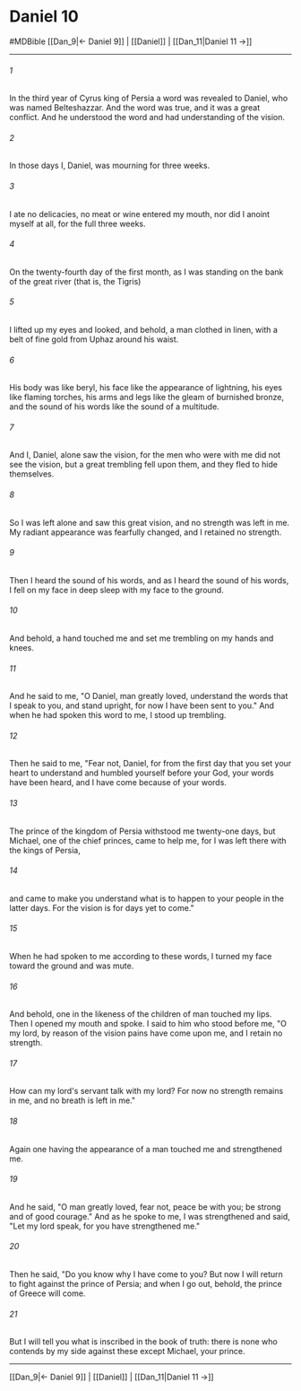# Daniel 10
#MDBible
[[Dan_9|← Daniel 9]] | [[Daniel]] | [[Dan_11|Daniel 11 →]]

***

###### 1 

In the third year of Cyrus king of Persia a word was revealed to Daniel, who was named Belteshazzar. And the word was true, and it was a great conflict. And he understood the word and had understanding of the vision. 

###### 2 

In those days I, Daniel, was mourning for three weeks. 

###### 3 

I ate no delicacies, no meat or wine entered my mouth, nor did I anoint myself at all, for the full three weeks. 

###### 4 

On the twenty-fourth day of the first month, as I was standing on the bank of the great river (that is, the Tigris) 

###### 5 

I lifted up my eyes and looked, and behold, a man clothed in linen, with a belt of fine gold from Uphaz around his waist. 

###### 6 

His body was like beryl, his face like the appearance of lightning, his eyes like flaming torches, his arms and legs like the gleam of burnished bronze, and the sound of his words like the sound of a multitude. 

###### 7 

And I, Daniel, alone saw the vision, for the men who were with me did not see the vision, but a great trembling fell upon them, and they fled to hide themselves. 

###### 8 

So I was left alone and saw this great vision, and no strength was left in me. My radiant appearance was fearfully changed, and I retained no strength. 

###### 9 

Then I heard the sound of his words, and as I heard the sound of his words, I fell on my face in deep sleep with my face to the ground. 

###### 10 

And behold, a hand touched me and set me trembling on my hands and knees. 

###### 11 

And he said to me, "O Daniel, man greatly loved, understand the words that I speak to you, and stand upright, for now I have been sent to you." And when he had spoken this word to me, I stood up trembling. 

###### 12 

Then he said to me, "Fear not, Daniel, for from the first day that you set your heart to understand and humbled yourself before your God, your words have been heard, and I have come because of your words. 

###### 13 

The prince of the kingdom of Persia withstood me twenty-one days, but Michael, one of the chief princes, came to help me, for I was left there with the kings of Persia, 

###### 14 

and came to make you understand what is to happen to your people in the latter days. For the vision is for days yet to come." 

###### 15 

When he had spoken to me according to these words, I turned my face toward the ground and was mute. 

###### 16 

And behold, one in the likeness of the children of man touched my lips. Then I opened my mouth and spoke. I said to him who stood before me, "O my lord, by reason of the vision pains have come upon me, and I retain no strength. 

###### 17 

How can my lord's servant talk with my lord? For now no strength remains in me, and no breath is left in me." 

###### 18 

Again one having the appearance of a man touched me and strengthened me. 

###### 19 

And he said, "O man greatly loved, fear not, peace be with you; be strong and of good courage." And as he spoke to me, I was strengthened and said, "Let my lord speak, for you have strengthened me." 

###### 20 

Then he said, "Do you know why I have come to you? But now I will return to fight against the prince of Persia; and when I go out, behold, the prince of Greece will come. 

###### 21 

But I will tell you what is inscribed in the book of truth: there is none who contends by my side against these except Michael, your prince. 

***

[[Dan_9|← Daniel 9]] | [[Daniel]] | [[Dan_11|Daniel 11 →]]

